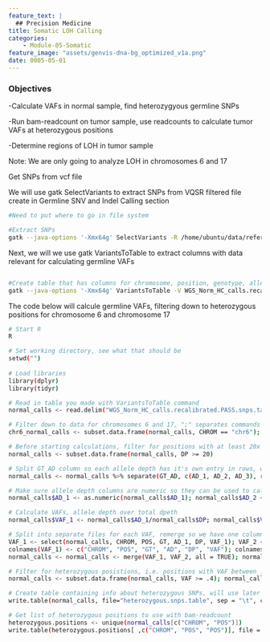 ```yaml
---
feature_text: |
  ## Precision Medicine
title: Somatic LOH Calling
categories:
    - Module-05-Somatic
feature_image: "assets/genvis-dna-bg_optimized_v1a.png"
date: 0005-05-01
---
```


### Objectives
-Calculate VAFs in normal sample, find heterozygyous germline SNPs

-Run bam-readcount on tumor sample, use readcounts to calculate tumor VAFs at heterozygous positions

-Determine regions of LOH in tumor sample

Note: We are only going to analyze LOH in chromosomes 6 and 17

Get SNPs from vcf file

We will use gatk SelectVariants to extract SNPs from VQSR filtered file create in Germline SNV and Indel Calling section

```bash
#Need to put where to go in file system

#Extract SNPs
gatk --java-options '-Xmx64g' SelectVariants -R /home/ubuntu/data/reference/GRCh38_full_analysis_set_plus_decoy_hla.fa -V /home/ubuntu/data/germline_variants/WGS_Norm_HC_calls_recalibrated.PASS.vcf -select-type SNP -O WGS_Norm_HC_calls.recalibrated.PASS.snps.vcf

```

Next, we will we use gatk VariantsToTable to extract columns with data relevant for calculating germline VAFs

```bash

#Create table that has columns for chromosome, position, genotype, allele depth, total depth
gatk --java-options '-Xmx64g' VariantsToTable -V WGS_Norm_HC_calls.recalibrated.PASS.snps.vcf -F CHROM -F POS -GF GT -GF AD -GF DP -O WGS_Norm_HC_calls.recalibrated.PASS.snps.table

```

The code below will calcule germline VAFs, filtering down to heterozygous positions for chromosome 6 and chromosome 17

```bash
# Start R
R

# Set working directory, see what that should be
setwd("")
 
# Load libraries
library(dplyr)
library(tidyr)

# Read in table you made with VariantsToTable command
normal_calls <- read.delim("WGS_Norm_HC_calls.recalibrated.PASS.snps.table", header = TRUE, col.names = c("CHROM", "POS", "GT", "GT_AD", "DP"))

# Filter down to data for chromosomes 6 and 17, ";" separates commands so we can run multiple commands in one line
chr6_normal_calls <- subset.data.frame(normal_calls, CHROM == "chr6"); chr17_normal_calls <- subset.data.frame(normal_calls, CHROM == "chr17"); normal_calls <- merge(chr6_normal_calls, chr17_normal_calls, all = TRUE)

# Before starting calculations, filter for positions with at least 20x coverage
normal_calls <- subset.data.frame(normal_calls, DP >= 20)

# Split GT_AD column so each allele depth has it's own entry in rows, will make three new entries because some positions have multiple alternate alleles
normal_calls <- normal_calls %>% separate(GT_AD, c(AD_1, AD_2, AD_3), remove = FALSE)

# Make sure allele depth columns are numeric so they can be used to calculate VAFs
normal_calls$AD_1 <- as.numeric(normal_calls$AD_1); normal_calls$AD_2 <- as.numeric(normal_calls$AD_2); normal_calls$AD_3 <- as.numeric(normal_calls$AD_3) 

# Calculate VAFs, allele depth over total dpeth
normal_calls$VAF_1 <- normal_calls$AD_1/normal_calls$DP; normal_calls$VAF_2 <- normal_calls$AD_2/normal_calls$DP; normal_calls$VAF_3 <- normal_calls$AD_3/normal_calls$DP

# Split into separate files for each VAF, remerge so we have one column with all VAFs to filter for heterozygous variants
VAF_1 <- select(normal_calls, CHROM, POS, GT, AD_1, DP, VAF_1); VAF_2 <- select(normal_calls, CHROM, POS, GT, AD_2, DP, VAF_2); VAF_3 <- select(normal_calls, CHROM, POS, GT, AD_3, DP, VAF_3)
colnames(VAF_1) <- c("CHROM", "POS", "GT", "AD", "DP", "VAF"); colnames(VAF_2) <- c("CHROM", "POS", "GT", "AD", "DP", "VAF"); colnames(VAF_3) <- c("CHROM", "POS", "GT", "AD", "DP", "VAF") 
normal_calls <- normal_calls <- merge(VAF_1, VAF_2, all = TRUE); normal_calls <- merge(normal_calls, VAF_3, all = TRUE)

# Filter for heterozygous posistions, i.e. positions with VAF between .4 and .6
normal_calls <- subset.data.frame(normal_calls, VAF >= .4); normal_calls <- subset.data.frame(normal_calls, VAF >= .6)

# Create table containing info about heterozygous SNPs, will use later to plot results
write.table(normal_calls, file="heterozygous.snps.table", sep = "\t", col.names = TRUE, row.names = FALSE, quote = FALSE)

# Get list of heterozygous positions to use with bam-readcount
heterozygous.positions <- unique(normal_calls[c("CHROM", "POS")])
write.table(heterozygous.positions[ ,c("CHROM", "POS", "POS")], file = "heterozygous.positions.txt", sep="\t", col.names = FALSE, row.names = FALSE, quote = FALSE)
 
```
